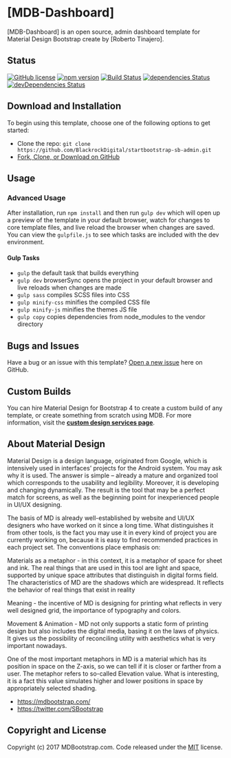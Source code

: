 # [MDB-Dashboard]

[MDB-Dashboard] is an open source, admin dashboard template for Material Design Bootstrap create by [Roberto Tinajero].

## Status

[![GitHub license](https://img.shields.io/badge/license-MIT-blue.svg)](https://raw.githubusercontent.com/BlackrockDigital/startbootstrap-sb-admin/master/LICENSE)
[![npm version](https://img.shields.io/npm/v/startbootstrap-sb-admin.svg)](https://www.npmjs.com/package/startbootstrap-sb-admin)
[![Build Status](https://travis-ci.org/BlackrockDigital/startbootstrap-sb-admin.svg?branch=master)](https://travis-ci.org/BlackrockDigital/startbootstrap-sb-admin)
[![dependencies Status](https://david-dm.org/BlackrockDigital/startbootstrap-sb-admin/status.svg)](https://david-dm.org/BlackrockDigital/startbootstrap-sb-admin)
[![devDependencies Status](https://david-dm.org/BlackrockDigital/startbootstrap-sb-admin/dev-status.svg)](https://david-dm.org/BlackrockDigital/startbootstrap-sb-admin?type=dev)

## Download and Installation

To begin using this template, choose one of the following options to get started:
* Clone the repo: `git clone https://github.com/BlackrockDigital/startbootstrap-sb-admin.git`
* [Fork, Clone, or Download on GitHub](https://github.com/BlackrockDigital/startbootstrap-sb-admin)

## Usage

### Advanced Usage

After installation, run `npm install` and then run `gulp dev` which will open up a preview of the template in your default browser, watch for changes to core template files, and live reload the browser when changes are saved. You can view the `gulpfile.js` to see which tasks are included with the dev environment.

#### Gulp Tasks

- `gulp` the default task that builds everything
- `gulp dev` browserSync opens the project in your default browser and live reloads when changes are made
- `gulp sass` compiles SCSS files into CSS
- `gulp minify-css` minifies the compiled CSS file
- `gulp minify-js` minifies the themes JS file
- `gulp copy` copies dependencies from node_modules to the vendor directory

## Bugs and Issues

Have a bug or an issue with this template? [Open a new issue](https://github.com/robertotinajero/MDB-Dashboard/issues) here on GitHub.

## Custom Builds

You can hire Material Design for Bootstrap 4 to create a custom build of any template, or create something from scratch using MDB. For more information, visit the **[custom design services page](https://mdbootstrap.com/templates/)**.

## About Material Design

Material Design is a design language, originated from Google, which is intensively used in interfaces’ projects for the Android system. You may ask why it is used. The answer is simple – already a mature and organized tool which corresponds to the usability and legibility. Moreover, it is developing and changing dynamically. The result is the tool that may be a perfect match for screens, as well as the beginning point for inexperienced people in UI/UX designing.

The basis of MD is already well-established by website and UI/UX designers who have worked on it since a long time. What distinguishes it from other tools, is the fact you may use it in every kind of project you are currently working on, because it is easy to find recommended practices in each project set. The conventions place emphasis on:

Materials as a metaphor - in this context, it is a metaphor of space for sheet and ink. The real things that are used in this tool are light and space, supported by unique space attributes that distinguish in digital forms field. The characteristics of MD are the shadows which are widespread. It reflects the behavior of real things that exist in reality

Meaning - the incentive of MD is designing for printing what reflects in very well designed grid, the importance of typography and colors.

Movement & Animation - MD not only supports a static form of printing design but also includes the digital media, basing it on the laws of physics. It gives us the possibility of reconciling utility with aesthetics what is very important nowadays.

One of the most important metaphors in MD is a material which has its position in space on the Z-axis, so we can tell if it is closer or farther from a user. The metaphor refers to so-called Elevation value. What is interesting, it is a fact this value simulates higher and lower positions in space by appropriately selected shading.

* https://mdbootstrap.com/
* https://twitter.com/SBootstrap


## Copyright and License

Copyright (c) 2017 MDBootstrap.com. Code released under the [MIT](https://mdbootstrap.com/license/) license.
